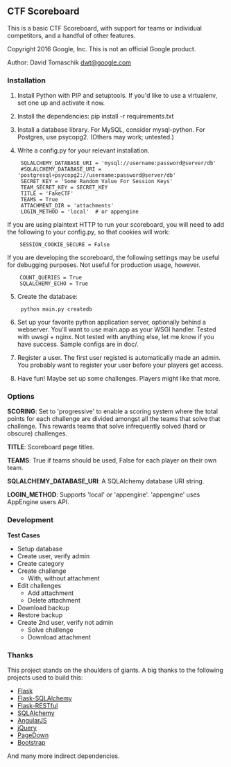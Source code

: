 ## CTF Scoreboard ##

This is a basic CTF Scoreboard, with support for teams or individual
competitors, and a handful of other features.

Copyright 2016 Google, Inc.
This is not an official Google product.

Author: David Tomaschik <dwt@google.com>

### Installation ###
1. Install Python with PIP and setuptools.  If you'd like to use a virtualenv,
   set one up and activate it now.

2. Install the dependencies:
   pip install -r requirements.txt

3. Install a database library.  For MySQL, consider mysql-python.  For Postgres,
   use psycopg2.  (Others may work; untested.)

4. Write a config.py for your relevant installation.

        SQLALCHEMY_DATABASE_URI = 'mysql://username:password@server/db'
        #SQLALCHEMY_DATABASE_URI = 'postgresql+psycopg2://username:password@server/db'
        SECRET_KEY = 'Some Random Value For Session Keys'
        TEAM_SECRET_KEY = SECRET_KEY
        TITLE = 'FakeCTF'
        TEAMS = True
        ATTACHMENT_DIR = 'attachments'
        LOGIN_METHOD = 'local'  # or appengine

  If you are using plaintext HTTP to run your scoreboard, you will need to add the
  following to your config.py, so that cookies will work:

        SESSION_COOKIE_SECURE = False

  If you are developing the scoreboard, the following settings may be useful for
  debugging purposes. Not useful for production usage, however.
  
        COUNT_QUERIES = True
        SQLALCHEMY_ECHO = True 

5. Create the database:

        python main.py createdb

6. Set up your favorite python application server, optionally behind a
   webserver.  You'll want to use main.app as your WSGI handler.
   Tested with uwsgi + nginx.  Not tested with anything else,
   let me know if you have success.  Sample configs are in doc/.

7. Register a user.  The first user registed is automatically made an admin.
   You probably want to register your user before your players get access.

8. Have fun!  Maybe set up some challenges.  Players might like that more.

### Options ###

**SCORING**: Set to 'progressive' to enable a scoring system where the total
points for each challenge are divided amongst all the teams that solve that
challenge.  This rewards teams that solve infrequently solved (hard or obscure)
challenges.

**TITLE**: Scoreboard page titles.

**TEAMS**: True if teams should be used, False for each player on their own
team.

**SQLALCHEMY_DATABASE_URI**: A SQLAlchemy database URI string.

**LOGIN_METHOD**: Supports 'local' or 'appengine'.  'appengine' uses AppEngine
users API.

### Development ###

**Test Cases**

- Setup database
- Create user, verify admin
- Create category
- Create challenge
  - With, without attachment
- Edit challenges
  - Add attachment
  - Delete attachment
- Download backup
- Restore backup
- Create 2nd user, verify not admin
  - Solve challenge
  - Download attachment


### Thanks ###

This project stands on the shoulders of giants.
A big thanks to the following projects used to build this:

- [Flask](http://flask.pocoo.org/)
- [Flask-SQLAlchemy](https://pythonhosted.org/Flask-SQLAlchemy/)
- [Flask-RESTful](http://flask-restful.readthedocs.org/en/latest/)
- [SQLAlchemy](http://www.sqlalchemy.org/)
- [AngularJS](https://angularjs.org/)
- [jQuery](https://jquery.com/)
- [PageDown](https://jquery.com/)
- [Bootstrap](http://getbootstrap.com/)

And many more indirect dependencies.
